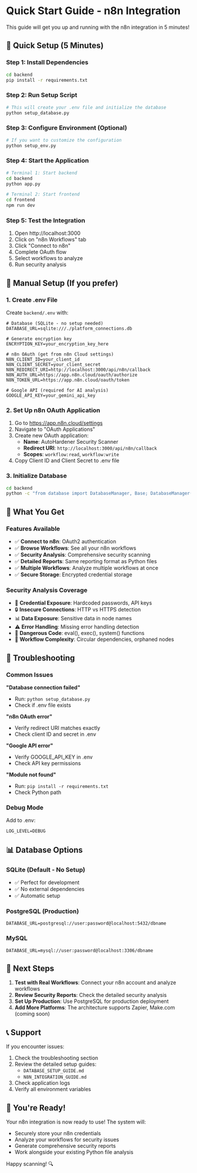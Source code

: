# Quick Start Guide - n8n Integration

This guide will get you up and running with the n8n integration in 5 minutes!

## 🚀 Quick Setup (5 Minutes)

### Step 1: Install Dependencies

```bash
cd backend
pip install -r requirements.txt
```

### Step 2: Run Setup Script

```bash
# This will create your .env file and initialize the database
python setup_database.py
```

### Step 3: Configure Environment (Optional)

```bash
# If you want to customize the configuration
python setup_env.py
```

### Step 4: Start the Application

```bash
# Terminal 1: Start backend
cd backend
python app.py

# Terminal 2: Start frontend
cd frontend
npm run dev
```

### Step 5: Test the Integration

1. Open http://localhost:3000
2. Click on "n8n Workflows" tab
3. Click "Connect to n8n"
4. Complete OAuth flow
5. Select workflows to analyze
6. Run security analysis

## 🔧 Manual Setup (If you prefer)

### 1. Create .env File

Create `backend/.env` with:

```env
# Database (SQLite - no setup needed)
DATABASE_URL=sqlite:///./platform_connections.db

# Generate encryption key
ENCRYPTION_KEY=your_encryption_key_here

# n8n OAuth (get from n8n Cloud settings)
N8N_CLIENT_ID=your_client_id
N8N_CLIENT_SECRET=your_client_secret
N8N_REDIRECT_URI=http://localhost:3000/api/n8n/callback
N8N_AUTH_URL=https://app.n8n.cloud/oauth/authorize
N8N_TOKEN_URL=https://app.n8n.cloud/oauth/token

# Google API (required for AI analysis)
GOOGLE_API_KEY=your_gemini_api_key
```

### 2. Set Up n8n OAuth Application

1. Go to https://app.n8n.cloud/settings
2. Navigate to "OAuth Applications"
3. Create new OAuth application:
   - **Name**: AutoHardener Security Scanner
   - **Redirect URI**: `http://localhost:3000/api/n8n/callback`
   - **Scopes**: `workflow:read`, `workflow:write`
4. Copy Client ID and Client Secret to .env file

### 3. Initialize Database

```bash
cd backend
python -c "from database import DatabaseManager, Base; DatabaseManager(); Base.metadata.create_all(bind=DatabaseManager().engine); print('Database initialized!')"
```

## 🎯 What You Get

### Features Available

- ✅ **Connect to n8n**: OAuth2 authentication
- ✅ **Browse Workflows**: See all your n8n workflows
- ✅ **Security Analysis**: Comprehensive security scanning
- ✅ **Detailed Reports**: Same reporting format as Python files
- ✅ **Multiple Workflows**: Analyze multiple workflows at once
- ✅ **Secure Storage**: Encrypted credential storage

### Security Analysis Coverage

- 🔐 **Credential Exposure**: Hardcoded passwords, API keys
- 🔒 **Insecure Connections**: HTTP vs HTTPS detection
- 📊 **Data Exposure**: Sensitive data in node names
- ⚠️ **Error Handling**: Missing error handling detection
- 🚨 **Dangerous Code**: eval(), exec(), system() functions
- 🔄 **Workflow Complexity**: Circular dependencies, orphaned nodes

## 🐛 Troubleshooting

### Common Issues

**"Database connection failed"**

- Run: `python setup_database.py`
- Check if .env file exists

**"n8n OAuth error"**

- Verify redirect URI matches exactly
- Check client ID and secret in .env

**"Google API error"**

- Verify GOOGLE_API_KEY in .env
- Check API key permissions

**"Module not found"**

- Run: `pip install -r requirements.txt`
- Check Python path

### Debug Mode

Add to .env:

```env
LOG_LEVEL=DEBUG
```

## 📊 Database Options

### SQLite (Default - No Setup)

- ✅ Perfect for development
- ✅ No external dependencies
- ✅ Automatic setup

### PostgreSQL (Production)

```env
DATABASE_URL=postgresql://user:password@localhost:5432/dbname
```

### MySQL

```env
DATABASE_URL=mysql://user:password@localhost:3306/dbname
```

## 🔮 Next Steps

1. **Test with Real Workflows**: Connect your n8n account and analyze workflows
2. **Review Security Reports**: Check the detailed security analysis
3. **Set Up Production**: Use PostgreSQL for production deployment
4. **Add More Platforms**: The architecture supports Zapier, Make.com (coming soon)

## 📞 Support

If you encounter issues:

1. Check the troubleshooting section
2. Review the detailed setup guides:
   - `DATABASE_SETUP_GUIDE.md`
   - `N8N_INTEGRATION_GUIDE.md`
3. Check application logs
4. Verify all environment variables

## 🎉 You're Ready!

Your n8n integration is now ready to use! The system will:

- Securely store your n8n credentials
- Analyze your workflows for security issues
- Generate comprehensive security reports
- Work alongside your existing Python file analysis

Happy scanning! 🔍


